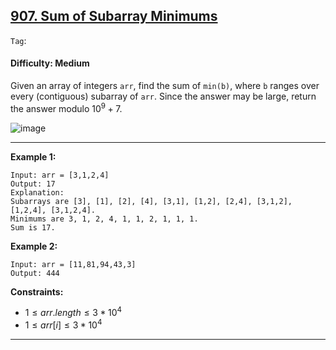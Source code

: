 ## [907. Sum of Subarray Minimums](https://leetcode.com/problems/sum-of-subarray-minimums)

```Tag```:

#### Difficulty: Medium

Given an array of integers ```arr```, find the sum of ```min(b)```, where ```b``` ranges over every (contiguous) subarray of ```arr```. Since the answer may be large, return the answer modulo $10^9 + 7$.

![image](https://github.com/quananhle/Python/assets/35042430/b34d62f7-5d0d-424f-b65d-f758c3b212a0)

---

__Example 1:__
```
Input: arr = [3,1,2,4]
Output: 17
Explanation: 
Subarrays are [3], [1], [2], [4], [3,1], [1,2], [2,4], [3,1,2], [1,2,4], [3,1,2,4]. 
Minimums are 3, 1, 2, 4, 1, 1, 2, 1, 1, 1.
Sum is 17.
```

__Example 2:__
```
Input: arr = [11,81,94,43,3]
Output: 444
```

__Constraints:__

- $1 \le arr.length \le 3 * 10^4$
- $1 \le arr[i] \le 3 * 10^4$

---

